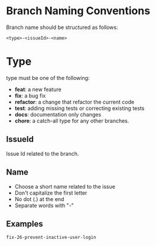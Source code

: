 
# Branch Naming Conventions
Branch name should be structured as follows:

```
<type>-<issueId>-<name>

```

# Type
type must be one of the following:

- **feat**: a new feature
- **fix**: a bug fix
- **refactor**: a change that refactor the current code
- **test**: adding missing tests or correcting existing tests
- **docs**: documentation only changes
- **chore**: a catch-all type for any other branches.

## IssueId
Issue Id related to the branch.

## Name
- Choose a short name related to the issue
- Don't capitalize the first letter
- No dot (.) at the end
- Separate words with "-"

## Examples

```
fix-26-prevent-inactive-user-login

```